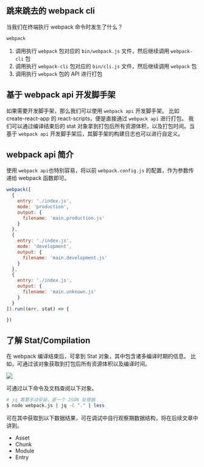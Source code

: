 
## 跳来跳去的 webpack cli

当我们在终端执行 webpack 命令时发生了什么？

```bash
webpack
```

1. 调用执行 `webpack` 包对应的 `bin/webpack.js` 文件，然后继续调用 `webpack-cli` 包
2. 调用执行 `webpack-cli` 包对应的 `bin/cli.js` 文件，然后继续调用 `webpack` 包
3. 调用执行 `webpack` 包的 API 进行打包

## 基于 webpack api 开发脚手架

如果需要开发脚手架，那么我们可以使用 `webpack api` 开发脚手架。
比如 create-react-app 的 react-scripts，便是直接通过 `webpack api` 进行打包。
我们可以通过编译结束后的 stat 对象拿到打包后所有资源体积，以及打包时间。当基于 `webpack api` 开发脚手架后，其脚手架的构建日志也可以进行自定义。

## webpack api 简介

使用 `webpack api`也特别容易，将以前 `webpack.config.js` 的配置，作为参数传递给 webpack 函数即可。

```js
webpack([
  {
    entry: './index.js',
    mode: 'production',
    output: {
      filename: 'main.production.js'
    }
  },
  {
    entry: './index.js',
    mode: 'development',
    output: {
      filename: 'main.development.js'
    }
  },
  {
    entry: './index.js',
    output: {
      filename: 'main.unknown.js'
    }
  }
]).run((err, stat) => {

})
```

## 了解 Stat/Compilation

在 webpack 编译结束后，可拿到 Stat 对象，其中包含诸多编译时期的信息。
比如，可通过该对象获取到打包后所有资源体积以及编译时间。

![](https://cdn.nlark.com/yuque/0/2022/png/281847/1660664477831-e00b54ac-b18b-477a-8201-5122e5ed55cc.png?x-oss-process=image%2Fresize%2Cw_1500%2Climit_0)

可通过以下命令及文档查阅以下对象。
  
```bash
# jq 需要手动安装，是一个 JSON 处理器
$ node webpack.js | jq -C "." | less
```

可在其中获取到以下数据结果，可在调试中自行观察期数据结构，将在后续文章中讲到。
- Asset
- Chunk
- Module
- Entry
